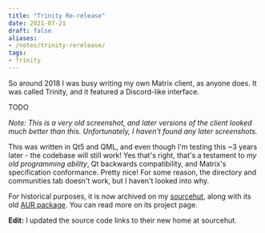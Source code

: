 ```yaml
---
title: "Trinity Re-release"
date: 2021-07-21
draft: false
aliases:
- /notes/trinity-rerelease/
tags:
- Trinity
---
```


So around 2018 I was busy writing my own Matrix client, as anyone does. It was called Trinity, and it featured a Discord-like interface. <!--more-->

TODO

_Note: This is a very old screenshot, and later versions of the client looked much better than this. Unfortunately, I haven't found any later screenshots._

This was written in Qt5 and QML, and even though I'm testing this ~3 years later - the codebase will still work! Yes that's right, that's a testament to _my old programming ability_, Qt backwards compatibility, and Matrix's specification conformance. Pretty nice! For some reason, the directory and communities tab doesn't work, but I haven't looked into why.

For historical purposes, it is now archived on my [sourcehut](https://git.sr.ht/~redstrate/trinity), along with its old [AUR package](https://git.sr.ht/~redstrate/pkgbuilds/tree/main/item/trinity-matrix-git/PKGBUILD). You can read more on its project page.

**Edit:** I updated the source code links to their new home at sourcehut.
